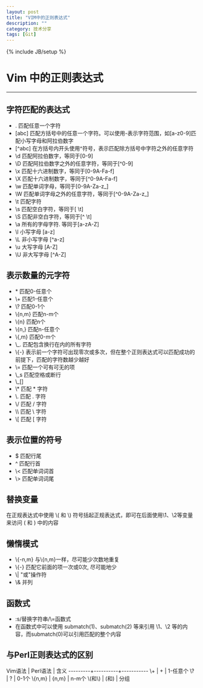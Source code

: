 ```yaml
---
layout: post
title: "VIM中的正则表达式"
description: ""
category: 技术分享
tags: [Git]
---
```


{% include JB/setup %}

# Vim 中的正则表达式
---------------------------------------

<!--break-->

## 字符匹配的表达式

- .	匹配任意一个字符
- [abc]	匹配方括号中的任意一个字符。可以使用-表示字符范围，如[a-z0-9]匹配小写字母和阿拉伯数字
- [^abc]	在方括号内开头使用^符号，表示匹配除方括号中字符之外的任意字符
- \d	匹配阿拉伯数字，等同于[0-9]
- \D	匹配阿拉伯数字之外的任意字符，等同于\[^0-9\]
- \x	匹配十六进制数字，等同于[0-9A-Fa-f]
- \X	匹配十六进制数字，等同于[^0-9A-Fa-f]
- \w	匹配单词字母，等同于[0-9A-Za-z_]
- \W	匹配单词字母之外的任意字符，等同于[^0-9A-Za-z_]
- \t	匹配<TAB>字符
- \s	匹配空白字符，等同于[ \t]
- \S	匹配非空白字符，等同于[^ \t]
- \a	所有的字母字符. 等同于[a-zA-Z]
- \l	小写字母 [a-z]
- \L	非小写字母 [^a-z]
- \u	大写字母 [A-Z]
- \U	非大写字母 [^A-Z]


## 表示数量的元字符

- \* 匹配0-任意个
- \\+ 匹配1-任意个
- \\? 匹配0-1个
- \\{n,m} 匹配n-m个
- \\{n} 匹配n个
- \\{n,} 匹配n-任意个
- \\{,m} 匹配0-m个
- \\_. 匹配包含换行在内的所有字符
- \\{-} 表示前一个字符可出现零次或多次，但在整个正则表达式可以匹配成功的前提下，匹配的字符数越少越好
- \\= 匹配一个可有可无的项
- \\_s 匹配空格或断行
- \\_[]
- \\* 匹配 * 字符
- \\. 匹配 . 字符
- \\/ 匹配 / 字符
- \\\ 匹配 \\ 字符
- \\[ 匹配 [ 字符


## 表示位置的符号

- $ 匹配行尾
- ^ 匹配行首
- \\< 匹配单词词首
- \\> 匹配单词词尾

## 替换变量

在正规表达式中使用 \\( 和 \\) 符号括起正规表达式，即可在后面使用\1、\2等变量来访问 \( 和 \) 中的内容

## 懒惰模式

- \\{-n,m} 与\\{n,m}一样，尽可能少次数地重复
- \\{-} 匹配它前面的项一次或0次, 尽可能地少
- \\| "或"操作符
- \\& 并列
 
## 函数式

- :s/替换字符串/\\=函数式
- 在函数式中可以使用 submatch(1)、submatch(2) 等来引用 \\1、\\2 等的内容，而submatch(0)可以引用匹配的整个内容


## 与Perl正则表达式的区别
 
 Vim语法 | Perl语法 | 含义
---------+----------+-----------
\\+      |  +       | 1-任意个
\\?      | ?        | 0-1个
\\{n,m}  |  {n,m}   |  n-m个
\\(和\\) | (和)     | 分组

